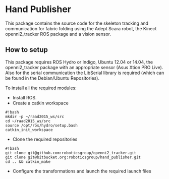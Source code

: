 # Hand Publisher #

This package contains the source code for the skeleton tracking and communication for fabric folding using the Adept Scara robot, the Kinect openni2_tracker ROS package and a vision sensor.

## How to setup ##

This package requires ROS Hydro or Indigo, Ubuntu 12.04 or 14.04, the openni2_tracker package with an appropriate sensor (Asus Xtion PRO Live). Also for the serial communication the LibSerial library is required (which can be found in the Debian/Ubuntu Repositories).

To install all the required modules:

- Install ROS.
- Create a catkin workspace
```
#!bash
mkdir -p ~/raad2015_ws/src
cd ~/raad2015_ws/src
source /opt/ros/hydro/setup.bash
catkin_init_workspace
```
- Clone the required repositories
```
#!bash
git clone git@github.com:roboticsgroup/openni2_tracker.git
git clone git@bitbucket.org:roboticsgroup/hand_publisher.git
cd .. && catkin_make
```
- Configure the transformations and launch the required launch files